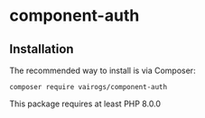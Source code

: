 # component-auth

Installation
------------

The recommended way to install is via Composer:

```
composer require vairogs/component-auth
```

This package requires at least PHP 8.0.0
